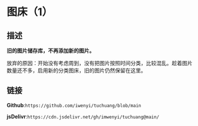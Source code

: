 # 图床（1）
## 描述
**旧的图片储存库，不再添加新的图片。**

放弃的原因：开始没有考虑周到，没有把图片按照时间分类，比较混乱。趁着图片数量还不多，启用新的分类图床，旧的图片仍然保留在这里。
## 链接
**Github**:```https://github.com/iwenyi/tuchuang/blob/main```

**jsDelivr**:```https://cdn.jsdelivr.net/gh/imwenyi/tuchuang@main/```
